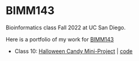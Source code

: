 # BIMM143
Bioinformatics class Fall 2022 at UC San Diego.

Here is a portfolio of my work for [BIMM143](https://bioboot.github.io/bimm143_F22/)


- Class 10: [Halloween Candy Mini-Project]() | [code](https://github.com/lcuellar0/BIMM143/tree/main/Class10)
